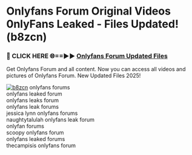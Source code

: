 # Onlyfans Forum Original Videos 0nlyFans Leaked - Files Updated! (b8zcn)

<h3>🔴 CLICK HERE 🌐==►► <a href="https://tinyurl.com/ms9xzufz" rel="nofollow">Onlyfans Forum Updated Files</a></h3>

Get Onlyfans Forum and all content. Now you can access all videos and pictures of Onlyfans Forum. New Updated Files 2025!

[![b8zcn](https://i.imgur.com/ppqm5kG.gif)](https://tinyurl.com/ms9xzufz)
onlyfans forums<br>
onlyfans leaked forum<br>
onlyfans leaks forum<br>
onlyfans leak forums<br>
jessica lynn onlyfans forums<br>
naughtytalulah onlyfans leak forum<br>
onlyfan forums<br>
scoopy onlyfans forum<br>
onlyfans leaked forums<br>
thecampisis onlyfans forum